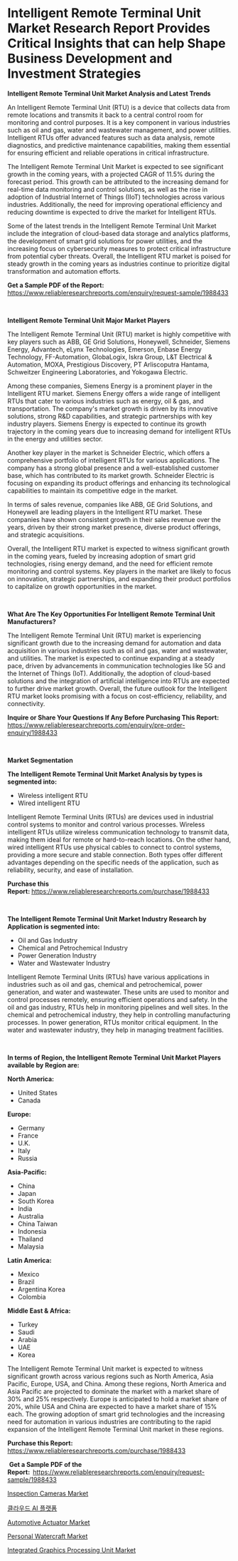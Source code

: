 <p><h1>Intelligent Remote Terminal Unit Market Research Report Provides Critical Insights that can help Shape Business Development and Investment Strategies</h1></p><p><strong>Intelligent Remote Terminal Unit Market Analysis and Latest Trends</strong></p>
<p><p>An Intelligent Remote Terminal Unit (RTU) is a device that collects data from remote locations and transmits it back to a central control room for monitoring and control purposes. It is a key component in various industries such as oil and gas, water and wastewater management, and power utilities. Intelligent RTUs offer advanced features such as data analysis, remote diagnostics, and predictive maintenance capabilities, making them essential for ensuring efficient and reliable operations in critical infrastructure.</p><p>The Intelligent Remote Terminal Unit Market is expected to see significant growth in the coming years, with a projected CAGR of 11.5% during the forecast period. This growth can be attributed to the increasing demand for real-time data monitoring and control solutions, as well as the rise in adoption of Industrial Internet of Things (IIoT) technologies across various industries. Additionally, the need for improving operational efficiency and reducing downtime is expected to drive the market for Intelligent RTUs.</p><p>Some of the latest trends in the Intelligent Remote Terminal Unit Market include the integration of cloud-based data storage and analytics platforms, the development of smart grid solutions for power utilities, and the increasing focus on cybersecurity measures to protect critical infrastructure from potential cyber threats. Overall, the Intelligent RTU market is poised for steady growth in the coming years as industries continue to prioritize digital transformation and automation efforts.</p></p>
<p><strong>Get a Sample PDF of the Report:&nbsp;</strong> <a href="https://www.reliableresearchreports.com/enquiry/request-sample/1988433">https://www.reliableresearchreports.com/enquiry/request-sample/1988433</a></p>
<p>&nbsp;</p>
<p><strong>Intelligent Remote Terminal Unit Major Market Players</strong></p>
<p><p>The Intelligent Remote Terminal Unit (RTU) market is highly competitive with key players such as ABB, GE Grid Solutions, Honeywell, Schneider, Siemens Energy, Advantech, eLynx Technologies, Emerson, Enbase Energy Technology, FF-Automation, GlobaLogix, Iskra Group, L&T Electrical & Automation, MOXA, Prestigious Discovery, PT Arliscoputra Hantama, Schweitzer Engineering Laboratories, and Yokogawa Electric.</p><p>Among these companies, Siemens Energy is a prominent player in the Intelligent RTU market. Siemens Energy offers a wide range of intelligent RTUs that cater to various industries such as energy, oil & gas, and transportation. The company's market growth is driven by its innovative solutions, strong R&D capabilities, and strategic partnerships with key industry players. Siemens Energy is expected to continue its growth trajectory in the coming years due to increasing demand for intelligent RTUs in the energy and utilities sector.</p><p>Another key player in the market is Schneider Electric, which offers a comprehensive portfolio of intelligent RTUs for various applications. The company has a strong global presence and a well-established customer base, which has contributed to its market growth. Schneider Electric is focusing on expanding its product offerings and enhancing its technological capabilities to maintain its competitive edge in the market.</p><p>In terms of sales revenue, companies like ABB, GE Grid Solutions, and Honeywell are leading players in the Intelligent RTU market. These companies have shown consistent growth in their sales revenue over the years, driven by their strong market presence, diverse product offerings, and strategic acquisitions.</p><p>Overall, the Intelligent RTU market is expected to witness significant growth in the coming years, fueled by increasing adoption of smart grid technologies, rising energy demand, and the need for efficient remote monitoring and control systems. Key players in the market are likely to focus on innovation, strategic partnerships, and expanding their product portfolios to capitalize on growth opportunities in the market.</p></p>
<p>&nbsp;</p>
<p><strong>What Are The Key Opportunities For Intelligent Remote Terminal Unit Manufacturers?</strong></p>
<p><p>The Intelligent Remote Terminal Unit (RTU) market is experiencing significant growth due to the increasing demand for automation and data acquisition in various industries such as oil and gas, water and wastewater, and utilities. The market is expected to continue expanding at a steady pace, driven by advancements in communication technologies like 5G and the Internet of Things (IoT). Additionally, the adoption of cloud-based solutions and the integration of artificial intelligence into RTUs are expected to further drive market growth. Overall, the future outlook for the Intelligent RTU market looks promising with a focus on cost-efficiency, reliability, and connectivity.</p></p>
<p><strong>Inquire or Share Your Questions If Any Before Purchasing This Report:</strong> <a href="https://www.reliableresearchreports.com/enquiry/pre-order-enquiry/1988433">https://www.reliableresearchreports.com/enquiry/pre-order-enquiry/1988433</a></p>
<p>&nbsp;</p>
<p><strong>Market Segmentation</strong></p>
<p><strong>The Intelligent Remote Terminal Unit Market Analysis by types is segmented into:</strong></p>
<p><ul><li>Wireless intelligent RTU</li><li>Wired intelligent RTU</li></ul></p>
<p><p>Intelligent Remote Terminal Units (RTUs) are devices used in industrial control systems to monitor and control various processes. Wireless intelligent RTUs utilize wireless communication technology to transmit data, making them ideal for remote or hard-to-reach locations. On the other hand, wired intelligent RTUs use physical cables to connect to control systems, providing a more secure and stable connection. Both types offer different advantages depending on the specific needs of the application, such as reliability, security, and ease of installation.</p></p>
<p><strong>Purchase this Report:&nbsp;</strong><a href="https://www.reliableresearchreports.com/purchase/1988433">https://www.reliableresearchreports.com/purchase/1988433</a></p>
<p>&nbsp;</p>
<p><strong>The Intelligent Remote Terminal Unit Market Industry Research by Application is segmented into:</strong></p>
<p><ul><li>Oil and Gas Industry</li><li>Chemical and Petrochemical Industry</li><li>Power Generation Industry</li><li>Water and Wastewater Industry</li></ul></p>
<p><p>Intelligent Remote Terminal Units (RTUs) have various applications in industries such as oil and gas, chemical and petrochemical, power generation, and water and wastewater. These units are used to monitor and control processes remotely, ensuring efficient operations and safety. In the oil and gas industry, RTUs help in monitoring pipelines and well sites. In the chemical and petrochemical industry, they help in controlling manufacturing processes. In power generation, RTUs monitor critical equipment. In the water and wastewater industry, they help in managing treatment facilities.</p></p>
<p>&nbsp;</p>
<p><strong>In terms of Region, the Intelligent Remote Terminal Unit Market Players available by Region are:</strong></p>
<p>
    <p> <strong> North America: </strong>
        <ul>
            <li>United States</li>
            <li>Canada</li>
        </ul>
        </p> 
    <p> <strong> Europe: </strong>
        <ul>
            <li>Germany</li>
            <li>France</li>
            <li>U.K.</li>
            <li>Italy</li>
            <li>Russia</li>
        </ul>
        </p> 
    <p> <strong> Asia-Pacific: </strong>
        <ul>
            <li>China</li>
            <li>Japan</li>
            <li>South Korea</li>
            <li>India</li>
            <li>Australia</li>
            <li>China Taiwan</li>
            <li>Indonesia</li>
            <li>Thailand</li>
            <li>Malaysia</li>
        </ul>
        </p> 
    <p> <strong> Latin America: </strong>
        <ul>
            <li>Mexico</li>
            <li>Brazil</li>
            <li>Argentina Korea</li>
            <li>Colombia</li>
        </ul>
        </p> 
    <p> <strong> Middle East & Africa: </strong>
        <ul>
            <li>Turkey</li>
            <li>Saudi</li>
            <li>Arabia</li>
            <li>UAE</li>
            <li>Korea</li>
        </ul>
    </p>
    </p>
<p><p>The Intelligent Remote Terminal Unit market is expected to witness significant growth across various regions such as North America, Asia Pacific, Europe, USA, and China. Among these regions, North America and Asia Pacific are projected to dominate the market with a market share of 30% and 25% respectively. Europe is anticipated to hold a market share of 20%, while USA and China are expected to have a market share of 15% each. The growing adoption of smart grid technologies and the increasing need for automation in various industries are contributing to the rapid expansion of the Intelligent Remote Terminal Unit market in these regions.</p></p>
<p><strong>Purchase this Report: </strong><a href="https://www.reliableresearchreports.com/purchase/1988433">https://www.reliableresearchreports.com/purchase/1988433</a></p>
<p>&nbsp;<strong>Get a Sample PDF of the Report:&nbsp;&nbsp;</strong><a href="https://www.reliableresearchreports.com/enquiry/request-sample/1988433">https://www.reliableresearchreports.com/enquiry/request-sample/1988433</a></p>
<p><strong></strong></p>
<p><p><a href="https://github.com/guneycigdem35/Market-Research-Report-List-2/blob/main/inspection-cameras-market.md">Inspection Cameras Market</a></p><p><a href="https://github.com/Hubertstyenger6685/Market-Research-Report-List-1/blob/main/26881599918.md">클라우드 AI 플랫폼</a></p><p><a href="https://issuu.com/reportprime-2/docs/automotive-actuator-market-size-2030.pptx">Automotive Actuator Market</a></p><p><a href="https://issuu.com/reportprime-2/docs/personal-watercraft-market-size-2030.pptx">Personal Watercraft Market</a></p><p><a href="https://github.com/biheemgalvinlouises6hokrh3h/Market-Research-Report-List-1/blob/main/integrated-graphics-processing-unit-market.md">Integrated Graphics Processing Unit Market</a></p></p>